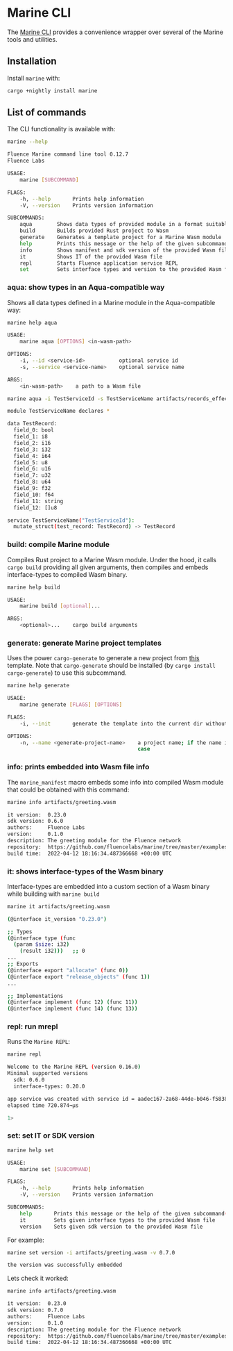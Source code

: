 # Marine CLI

The [Marine CLI](https://github.com/fluencelabs/marine/tree/master/tools/cli) provides a convenience wrapper over several of the Marine tools and utilities.

## Installation

Install `marine` with:

```sh
cargo +nightly install marine
```

## List of commands

The CLI functionality is available with:

```sh
marine --help

Fluence Marine command line tool 0.12.7
Fluence Labs

USAGE:
    marine [SUBCOMMAND]

FLAGS:
    -h, --help       Prints help information
    -V, --version    Prints version information

SUBCOMMANDS:
    aqua        Shows data types of provided module in a format suitable for Aqua
    build       Builds provided Rust project to Wasm
    generate    Generates a template project for a Marine Wasm module
    help        Prints this message or the help of the given subcommand(s)
    info        Shows manifest and sdk version of the provided Wasm file
    it          Shows IT of the provided Wasm file
    repl        Starts Fluence application service REPL
    set         Sets interface types and version to the provided Wasm file
```

### aqua: show types in an Aqua-compatible way

Shows all data types defined in a Marine module in the Aqua-compatible way:

```sh
marine help aqua

USAGE:
    marine aqua [OPTIONS] <in-wasm-path>

OPTIONS:
    -i, --id <service-id>           optional service id
    -s, --service <service-name>    optional service name

ARGS:
    <in-wasm-path>    a path to a Wasm file
```
```sh
marine aqua -i TestServiceId -s TestServiceName artifacts/records_effector.wasm

module TestServiceName declares *

data TestRecord:
  field_0: bool
  field_1: i8
  field_2: i16
  field_3: i32
  field_4: i64
  field_5: u8
  field_6: u16
  field_7: u32
  field_8: u64
  field_9: f32
  field_10: f64
  field_11: string
  field_12: []u8

service TestServiceName("TestServiceId"):
  mutate_struct(test_record: TestRecord) -> TestRecord
```

### build: compile Marine module

Compiles Rust project to a Marine Wasm module. Under the hood, it calls `cargo build` providing all given arguments, then compiles and embeds interface-types to compiled Wasm binary.

```sh
marine help build

USAGE:
    marine build [optional]...

ARGS:
    <optional>...    cargo build arguments
```

### generate: generate Marine project templates

Uses the power `cargo-generate` to generate a new project from [this](https://github.com/fluencelabs/marine-template) template. Note that `cargo-generate` should be installed (by `cargo install cargo-generate`) to use this subcommand.

```sh
marine help generate

USAGE:
    marine generate [FLAGS] [OPTIONS]

FLAGS:
    -i, --init       generate the template into the current dir without creating a new one

OPTIONS:
    -n, --name <generate-project-name>    a project name; if the name isn't in kebab-case, it'll be converted to kebab-
                                          case
```

### info: prints embedded into Wasm file info

The `marine_manifest` macro embeds some info into compiled Wasm module that could be obtained with this command:

```sh
marine info artifacts/greeting.wasm

it version:  0.23.0
sdk version: 0.6.0
authors:     Fluence Labs
version:     0.1.0
description: The greeting module for the Fluence network
repository:  https://github.com/fluencelabs/marine/tree/master/examples/greeting
build time:  2022-04-12 18:16:34.487366668 +00:00 UTC
```

### it: shows interface-types of the Wasm binary

Interface-types are embedded into a custom section of a Wasm binary while building with `marine build`

```sh
marine it artifacts/greeting.wasm

(@interface it_version "0.23.0")

;; Types
(@interface type (func
  (param $size: i32)
    (result i32)))   ;; 0
...
;; Exports
(@interface export "allocate" (func 0))
(@interface export "release_objects" (func 1))
...

;; Implementations
(@interface implement (func 12) (func 11))
(@interface implement (func 14) (func 13))
```

### repl: run mrepl

Runs the `Marine REPL`:

```sh
marine repl

Welcome to the Marine REPL (version 0.16.0)
Minimal supported versions
  sdk: 0.6.0
  interface-types: 0.20.0

app service was created with service id = aadec167-2a68-44de-b046-f5838ea77a77
elapsed time 720.874¬µs

1>
```

### set: set IT or SDK version

```sh
marine help set

USAGE:
    marine set [SUBCOMMAND]

FLAGS:
    -h, --help       Prints help information
    -V, --version    Prints version information

SUBCOMMANDS:
    help       Prints this message or the help of the given subcommand(s)
    it         Sets given interface types to the provided Wasm file
    version    Sets given sdk version to the provided Wasm file
```
For example:
```sh
marine set version -i artifacts/greeting.wasm -v 0.7.0

the version was successfully embedded
```
Lets check it worked:
```sh
marine info artifacts/greeting.wasm

it version:  0.23.0
sdk version: 0.7.0
authors:     Fluence Labs
version:     0.1.0
description: The greeting module for the Fluence network
repository:  https://github.com/fluencelabs/marine/tree/master/examples/greeting
build time:  2022-04-12 18:16:34.487366668 +00:00 UTC
```
